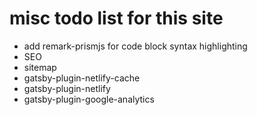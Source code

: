 # misc todo list for this site

- add remark-prismjs for code block syntax highlighting
- SEO
- sitemap
- gatsby-plugin-netlify-cache
- gatsby-plugin-netlify
- gatsby-plugin-google-analytics